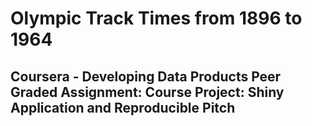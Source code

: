 # Olympic Track Times from 1896 to 1964

## Coursera - Developing Data Products Peer Graded Assignment: Course Project: Shiny Application and Reproducible Pitch
